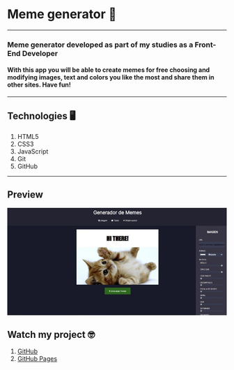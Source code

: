 # Meme generator 🚀

***

### Meme generator developed as part of my studies as a Front-End Developer

#### With this app you will be able to create memes for free choosing and modifying images, text and colors you like the most and share them in other sites. Have fun!

***

## Technologies 🖥️

1. HTML5
2. CSS3
3. JavaScript
4. Git
5. GitHub

***

## Preview

<img src = "./img/memepreview.jpg">

## Watch my project 🤓

1. [GitHub](https://github.com/sofiariadna/Proyecto-Editor-de-Memes)
2. [GitHub Pages](https://sofiariadna.github.io/Proyecto-Editor-de-Memes/)


